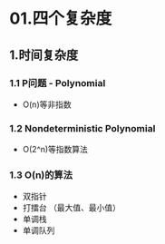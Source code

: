 # 01.四个复杂度

## 1.时间复杂度

### 1.1 P问题 - Polynomial

* O(n)等非指数

### 1.2 Nondeterministic Polynomial

* O(2^n)等指数算法

### 1.3 O(n)的算法

* 双指针
* 打擂台 （最大值、最小值）
* 单调栈
* 单调队列